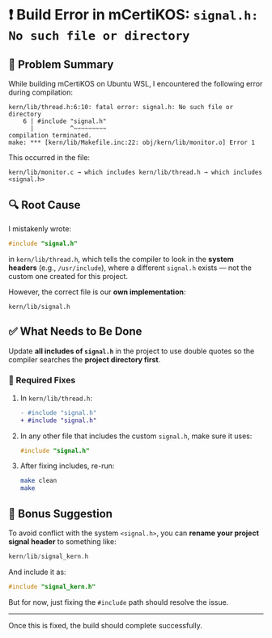 # ❗ Build Error in mCertiKOS: `signal.h: No such file or directory`

## 🧾 Problem Summary

While building mCertiKOS on Ubuntu WSL, I encountered the following error during compilation:

```
kern/lib/thread.h:6:10: fatal error: signal.h: No such file or directory
    6 | #include "signal.h"
      |          ^~~~~~~~~~
compilation terminated.
make: *** [kern/lib/Makefile.inc:22: obj/kern/lib/monitor.o] Error 1
```

This occurred in the file:
```
kern/lib/monitor.c → which includes kern/lib/thread.h → which includes <signal.h>
```

## 🔍 Root Cause

I mistakenly wrote:

```c
#include "signal.h"
```

in `kern/lib/thread.h`, which tells the compiler to look in the **system headers** (e.g., `/usr/include`), where a different `signal.h` exists — not the custom one created for this project.

However, the correct file is our **own implementation**:
```
kern/lib/signal.h
```

## ✅ What Needs to Be Done

Update **all includes of `signal.h`** in the project to use double quotes so the compiler searches the **project directory first**.

### 🔧 Required Fixes

1. In `kern/lib/thread.h`:
   ```diff
   - #include "signal.h"
   + #include "signal.h"
   ```

2. In any other file that includes the custom `signal.h`, make sure it uses:
   ```c
   #include "signal.h"
   ```

3. After fixing includes, re-run:
   ```bash
   make clean
   make
   ```

## 📌 Bonus Suggestion

To avoid conflict with the system `<signal.h>`, you can **rename your project signal header** to something like:

```c
kern/lib/signal_kern.h
```

And include it as:

```c
#include "signal_kern.h"
```

But for now, just fixing the `#include` path should resolve the issue.

---

Once this is fixed, the build should complete successfully.

